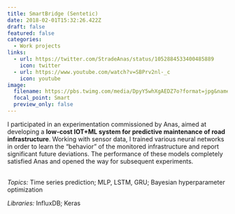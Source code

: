 ```yaml
---
title: SmartBridge (Sentetic)
date: 2018-02-01T15:32:26.422Z
draft: false
featured: false
categories:
  - Work projects
links:
  - url: https://twitter.com/StradeAnas/status/1052884533400485889
    icon: twitter
  - url: https://www.youtube.com/watch?v=SBPrv2nl-_c
    icon: youtube
image:
  filename: https://pbs.twimg.com/media/DpyY5whXgAEDZ7o?format=jpg&name=medium
  focal_point: Smart
  preview_only: false
---
```

I participated in an experimentation commissioned by Anas, aimed at developing a **low-cost IOT+ML system for predictive maintenance of road infrastructure**. Working with sensor data, I trained various neural networks in order to learn the “behavior” of the monitored infrastructure and report significant future deviations. The performance of these models completely satisfied Anas and opened the way for subsequent experiments.

\
*Topics:* Time series prediction; MLP, LSTM, GRU; Bayesian hyperparameter optimization

*Libraries:* InfluxDB; Keras